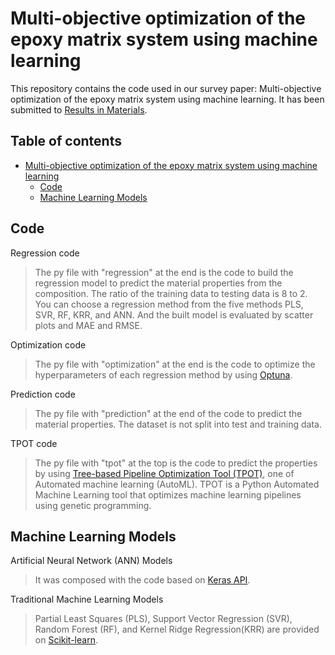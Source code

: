 # Multi-objective optimization of the epoxy matrix system using machine learning
This repository contains the code used in our survey paper: Multi-objective optimization of the epoxy matrix system using machine learning. It has been submitted to [Results in Materials](https://www.sciencedirect.com/journal/results-in-materials).

## Table of contents
* [Multi-objective optimization of the epoxy matrix system using machine learning](https://github.com/ad2122st/Multi-objective-optimization-of-the-epoxy-matrix-system-using-machine-learning/blob/main/README.md#multi-objective-optimization-of-the-epoxy-matrix-system-using-machine-learning)
  * [Code](https://github.com/ad2122st/Multi-objective-optimization-of-the-epoxy-matrix-system-using-machine-learning/blob/main/README.md#code)
  * [Machine Learning Models](https://github.com/ad2122st/Multi-objective-optimization-of-the-epoxy-matrix-system-using-machine-learning/blob/main/README.md#machine-learning-models)

## Code

Regression code
>The py file with "regression" at the end is the code to build the regression model to predict the material properties from the composition. The ratio of the training data to testing data is 8 to 2. You can choose a regression method from the five methods PLS, SVR, RF, KRR, and ANN. And the built model is evaluated by scatter plots and MAE and RMSE.

Optimization code
>The py file with "optimization" at the end is the code to optimize the hyperparameters of each regression method by using [Optuna](https://dl.acm.org/doi/10.1145/3292500.3330701).

Prediction code
>The py file with "prediction" at the end of the code to predict the material properties. The dataset is not split into test
and training data.

TPOT code
>The py file with "tpot" at the top is the code to predict the properties by using [Tree-based Pipeline Optimization Tool (TPOT)](https://academic.oup.com/bioinformatics/article/36/1/250/5511404), one of Automated machine learning (AutoML). TPOT is a Python Automated Machine Learning tool that optimizes machine learning pipelines using genetic programming.

## Machine Learning Models
Artificial Neural Network (ANN) Models
>It was composed with the code based on [Keras API](https://www.tensorflow.org/tutorials/keras/regression).

Traditional Machine Learning Models
>Partial Least Squares (PLS), Support Vector Regression (SVR), Random Forest (RF), and Kernel Ridge Regression(KRR) are provided on [Scikit-learn](https://jmlr.csail.mit.edu/papers/v12/pedregosa11a.html).

